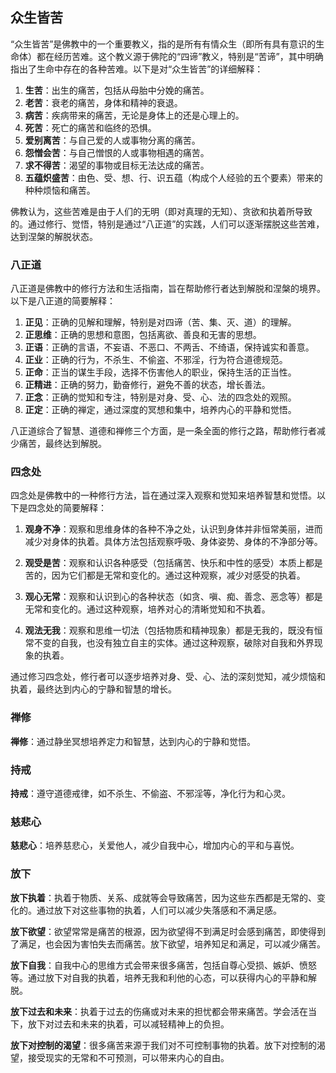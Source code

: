 ## 众生皆苦

“众生皆苦”是佛教中的一个重要教义，指的是所有有情众生（即所有具有意识的生命体）都在经历苦难。这个教义源于佛陀的“四谛”教义，特别是“苦谛”，其中明确指出了生命中存在的各种苦难。以下是对“众生皆苦”的详细解释：

1. **生苦**：出生的痛苦，包括从母胎中分娩的痛苦。
2. **老苦**：衰老的痛苦，身体和精神的衰退。
3. **病苦**：疾病带来的痛苦，无论是身体上的还是心理上的。
4. **死苦**：死亡的痛苦和临终的恐惧。
5. **爱别离苦**：与自己爱的人或事物分离的痛苦。
6. **怨憎会苦**：与自己憎恨的人或事物相遇的痛苦。
7. **求不得苦**：渴望的事物或目标无法达成的痛苦。
8. **五蕴炽盛苦**：由色、受、想、行、识五蕴（构成个人经验的五个要素）带来的种种烦恼和痛苦。

佛教认为，这些苦难是由于人们的无明（即对真理的无知）、贪欲和执着所导致的。通过修行、觉悟，特别是通过“八正道”的实践，人们可以逐渐摆脱这些苦难，达到涅槃的解脱状态。

### 八正道

八正道是佛教中的修行方法和生活指南，旨在帮助修行者达到解脱和涅槃的境界。以下是八正道的简要解释：

1. **正见**：正确的见解和理解，特别是对四谛（苦、集、灭、道）的理解。
2. **正思维**：正确的思想和意图，包括离欲、善良和无害的思想。
3. **正语**：正确的言语，不妄语、不恶口、不两舌、不绮语，保持诚实和善意。
4. **正业**：正确的行为，不杀生、不偷盗、不邪淫，行为符合道德规范。
5. **正命**：正当的谋生手段，选择不伤害他人的职业，保持生活的正当性。
6. **正精进**：正确的努力，勤奋修行，避免不善的状态，增长善法。
7. **正念**：正确的觉知和专注，特别是对身、受、心、法的四念处的观照。
8. **正定**：正确的禅定，通过深度的冥想和集中，培养内心的平静和觉悟。

八正道综合了智慧、道德和禅修三个方面，是一条全面的修行之路，帮助修行者减少痛苦，最终达到解脱。

### 四念处

四念处是佛教中的一种修行方法，旨在通过深入观察和觉知来培养智慧和觉悟。以下是四念处的简要解释：

1. **观身不净**：观察和思维身体的各种不净之处，认识到身体并非恒常美丽，进而减少对身体的执着。具体方法包括观察呼吸、身体姿势、身体的不净部分等。

2. **观受是苦**：观察和认识各种感受（包括痛苦、快乐和中性的感受）本质上都是苦的，因为它们都是无常和变化的。通过这种观察，减少对感受的执着。

3. **观心无常**：观察和认识到心的各种状态（如贪、嗔、痴、善念、恶念等）都是无常和变化的。通过这种观察，培养对心的清晰觉知和不执着。

4. **观法无我**：观察和思维一切法（包括物质和精神现象）都是无我的，既没有恒常不变的自我，也没有独立自主的实体。通过这种观察，破除对自我和外界现象的执着。

通过修习四念处，修行者可以逐步培养对身、受、心、法的深刻觉知，减少烦恼和执着，最终达到内心的宁静和智慧的增长。



### 禅修

**禅修**：通过静坐冥想培养定力和智慧，达到内心的宁静和觉悟。

### 持戒

**持戒**：遵守道德戒律，如不杀生、不偷盗、不邪淫等，净化行为和心灵。

### 慈悲心

**慈悲心**：培养慈悲心，关爱他人，减少自我中心，增加内心的平和与喜悦。

### 放下

**放下执着**：执着于物质、关系、成就等会导致痛苦，因为这些东西都是无常的、变化的。通过放下对这些事物的执着，人们可以减少失落感和不满足感。

**放下欲望**：欲望常常是痛苦的根源，因为欲望得不到满足时会感到痛苦，即使得到了满足，也会因为害怕失去而痛苦。放下欲望，培养知足和满足，可以减少痛苦。

**放下自我**：自我中心的思维方式会带来很多痛苦，包括自尊心受损、嫉妒、愤怒等。通过放下对自我的执着，培养无我和利他的心态，可以获得内心的平静和解脱。

**放下过去和未来**：执着于过去的伤痛或对未来的担忧都会带来痛苦。学会活在当下，放下对过去和未来的执着，可以减轻精神上的负担。

**放下对控制的渴望**：很多痛苦来源于我们对不可控制事物的执着。放下对控制的渴望，接受现实的无常和不可预测，可以带来内心的自由。
